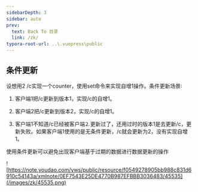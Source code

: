 ```yaml
---
sidebarDepth: 3
sidebar: auto
prev:
  text: Back To 目录
  link: /zk/
typora-root-url: ..\.vuepress\public
---
```




## 条件更新

设想用2 /c实现一个counter，使用set命令来实现自增1操作。条件更新场景∶

1. 客户端1把/c更新到版本1，实现/c的自增1。

2. 客户端2把/c更新到版本2，实现/c的自增1。

3. 客户端1不知道/c已经被客户端⒉更新过了，还用过时的版本1是去更新/c，更新失败。如果客户端1使用的是无条件更新，/c就会更新为2，没有实现自增1。

使用条件更新可以避免出现客户端基于过期的数据进行数据更新的操作

![https://note.youdao.com/yws/public/resource/f0549278905bb988c831d6910c54143a/xmlnote/0EF7543E25DE4770B987EFBBB3036483/45535](/images/zk/45535.png)